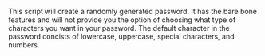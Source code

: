 This script will create a randomly generated password. It has the bare bone features and will not provide you the option of choosing what type of characters you want in your password. The default character in the password concists of lowercase, uppercase, special characters, and numbers.
